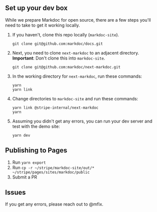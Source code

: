 ## Set up your dev box

While we prepare Markdoc for open source, there are a few steps you'll need to take to get it working locally.

1. If you haven't, clone this repo locally (`markdoc-site`).
   ```
   git clone git@github.com:markdoc/docs.git
   ```
2. Next, you need to clone `next-markdoc` to an adjacent directory. **Important**: Don't clone this into `markdoc-site`.
   ```
   git clone git@github.com:markdoc/next-markdoc.git
   ```
3. In the working directory for `next-markdoc`, run these commands:
   ```
   yarn
   yarn link
   ```
4. Change directories to `markdoc-site` and run these commands:
   ```
   yarn link @stripe-internal/next-markdoc
   yarn
   ```
5. Assuming you didn't get any errors, you can run your dev server and test with the demo site:
   ```
   yarn dev
   ```

## Publishing to Pages

1. Run `yarn export`
2. Run `cp -r ~/stripe/markdoc-site/out/* ~/stripe/pages/sites/markdoc/public`
3. Submit a PR

## Issues

If you get any errors, please reach out to @mfix.
